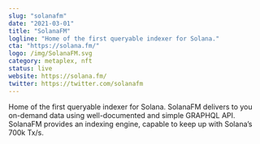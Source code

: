 ```yaml
---
slug: "solanafm"
date: "2021-03-01"
title: "SolanaFM"
logline: "Home of the first queryable indexer for Solana."
cta: "https://solana.fm/"
logo: /img/SolanaFM.svg
category: metaplex, nft
status: live
website: https://solana.fm/
twitter: https://twitter.com/solanafm
---
```

Home of the first queryable indexer for Solana. SolanaFM delivers to you on-demand data using well-documented and simple GRAPHQL API. SolanaFM provides an indexing engine, capable to keep up with Solana’s 700k Tx/s.